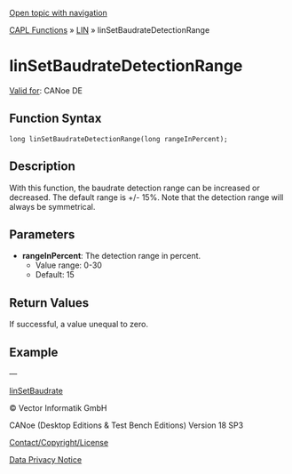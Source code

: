 [Open topic with navigation](../../../../../CANoeDEFamily.htm#Topics/CAPLFunctions/LIN/Functions/CAPLfunctionLINSetBaudrateDetectionRange.md)

[CAPL Functions](../../CAPLfunctions.md) » [LIN](../CAPLfunctionsLINOverview.md) » linSetBaudrateDetectionRange

# linSetBaudrateDetectionRange

[Valid for](../../../Shared/FeatureAvailability.md): CANoe DE

## Function Syntax

```plaintext
long linSetBaudrateDetectionRange(long rangeInPercent);
```

## Description

With this function, the baudrate detection range can be increased or decreased. The default range is +/- 15%. Note that the detection range will always be symmetrical.

## Parameters

- **rangeInPercent**: The detection range in percent.
  - Value range: 0-30
  - Default: 15

## Return Values

If successful, a value unequal to zero.

## Example

—

[linSetBaudrate](CAPLfunctionLINSetBaudrate.md)

© Vector Informatik GmbH

CANoe (Desktop Editions & Test Bench Editions) Version 18 SP3

[Contact/Copyright/License](../../../Shared/ContactCopyrightLicense.md)

[Data Privacy Notice](https://www.vector.com/int/en/company/get-info/privacy-policy/)